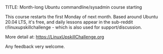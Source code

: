 TITLE: Month-long Ubuntu commandline/sysadmin course starting 

This course restarts the first Monday of next month. Based around Ubuntu 20.04 LTS, it's free, and daily lessons appear in the sub-reddit r/linuxupskillchallenge - which is also used for support/discussion.

More detail at: https://LinuxUpskillChallenge.org

Any feedback very welcome.
